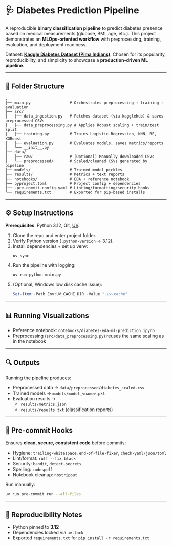# 🩺 Diabetes Prediction Pipeline

A reproducible **binary classification pipeline** to predict diabetes presence based on medical measurements (glucose, BMI, age, etc.).
This project demonstrates an **MLOps-oriented workflow** with preprocessing, training, evaluation, and deployment readiness.

Dataset: **[Kaggle Diabetes Dataset (Pima Indians)](https://www.kaggle.com/datasets/akshaydattatraykhare/diabetes-dataset)**.
Chosen for its popularity, reproducibility, and simplicity to showcase a **production-driven ML pipeline**.

---

## 📂 Folder Structure

```
.
├── main.py                 # Orchestrates preprocessing → training → evaluation
├── src/
│   ├── data_ingestion.py   # Fetches dataset (via kagglehub) & saves preprocessed CSVs
│   ├── data_preprocessing.py # Applies Robust scaling + train/test split
│   ├── training.py         # Trains Logistic Regression, KNN, RF, XGBoost
│   ├── evaluation.py       # Evaluates models, saves metrics/reports
│   └── __init__.py
├── data/
│   ├── raw/                # (Optional) Manually downloaded CSVs
│   └── preprocessed/       # Scaled/cleaned CSVs generated by pipeline
├── models/                 # Trained model pickles
├── results/                # Metrics + text reports
├── notebooks/              # EDA + reference notebook
├── pyproject.toml          # Project config + dependencies
├── .pre-commit-config.yaml # Linting/formatting/security hooks
└── requirements.txt        # Exported for pip-based installs
```

---

## ⚙️ Setup Instructions

**Prerequisites**: Python 3.12, Git, [UV](https://docs.astral.sh/uv/).

1. Clone the repo and enter project folder.
2. Verify Python version (`.python-version` → 3.12).
3. Install dependencies + set up venv:
   ```bash
   uv sync
   ```
4. Run the pipeline with logging:
   ```bash
   uv run python main.py
   ```
5. (Optional, Windows low disk cache issue):
   ```powershell
   Set-Item -Path Env:UV_CACHE_DIR -Value ".uv-cache"
   ```

---

## 📊 Running Visualizations

- Reference notebook: `notebooks/diabetes-eda-ml-prediction.ipynb`
- Preprocessing (`src/data_preprocessing.py`) reuses the same scaling as in the notebook

---

## 🔍 Outputs

Running the pipeline produces:

- Preprocessed data → `data/preprocessed/diabetes_scaled.csv`
- Trained models → `models/model_<name>.pkl`
- Evaluation results →
  - `results/metrics.json`
  - `results/results.txt` (classification reports)

---

## 🧹 Pre-commit Hooks

Ensures **clean, secure, consistent code** before commits:

- Hygiene: `trailing-whitespace`, `end-of-file-fixer`, `check-yaml/json/toml`
- Lint/format: `ruff --fix`, `black`
- Security: `bandit`, `detect-secrets`
- Spelling: `codespell`
- Notebook cleanup: `nbstripout`

Run manually:
```bash
uv run pre-commit run --all-files
```

---

## 🔁 Reproducibility Notes

- Python pinned to **3.12**
- Dependencies locked via `uv.lock`
- Exported `requirements.txt` for `pip install -r requirements.txt`
